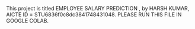 This project is titled EMPLOYEE SALARY PREDICTION , by HARSH KUMAR, AICTE ID = STU6836f0c8dc3841748431048. PLEASE RUN THIS FILE IN GOOGLE COLAB.
